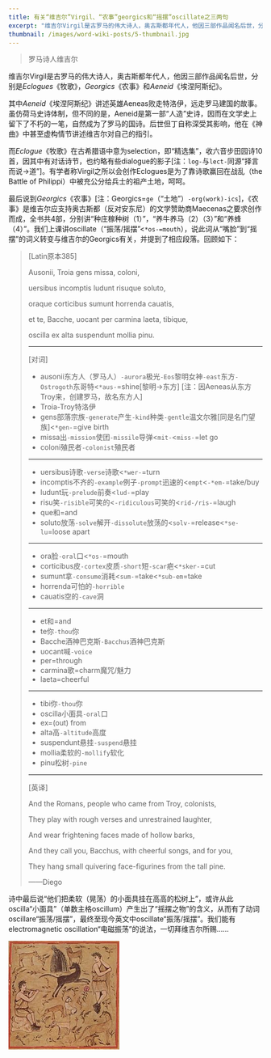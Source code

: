 ```yaml
---
title: 有关“维吉尔”Virgil、“农事”georgics和“摇摆”oscillate之三两句
excerpt: "维吉尔Virgil是古罗马的伟大诗人，奥古斯都年代人，他因三部作品闻名后世，分别是Eclogues《牧歌》，Georgics《农事》和Aeneid《埃涅阿斯纪》。"
thumbnail: /images/word-wiki-posts/5-thumbnail.jpg
---
```


> 罗马诗人维吉尔

维吉尔Virgil是古罗马的伟大诗人，奥古斯都年代人，他因三部作品闻名后世，分别是*Eclogues*《牧歌》，*Georgics*《农事》和*Aeneid*《埃涅阿斯纪》。

<!--more-->

其中*Aeneid*《埃涅阿斯纪》讲述英雄Aeneas败走特洛伊，远走罗马建国的故事。虽仿荷马史诗体制，但不同的是，Aeneid是第一部“人造”史诗，因而在文学史上留下了不朽的一笔，自然成为了罗马的国诗。后世但丁自称深受其影响，他在《神曲》中甚至虚构情节讲述维吉尔对自己的指引。

而*Eclogue*《牧歌》在古希腊语中意为selection，即“精选集”，收六音步田园诗10首，因其中有对话诗节，也约略有些dialogue的影子[注：`log-`与`lect-`同源“择言而说->道”]。有学者称Virgil之所以会创作Eclogues是为了靠诗歌赢回在战乱（the Battle of Philippi）中被充公分给兵士的祖产土地，呵呵。

最后说到*Georgics*《农事》[注：Georgics=`ge`（“土地”）`-org(work)-ics`]，《农事》是维吉尔应支持奥古斯都（反对安东尼）的文学赞助商Maecenas之要求创作而成，全书共4部，分别讲“种庄稼种树（1）”，“养牛养马（2）（3）”和“养蜂（4）”。我们上课讲oscillate（“振荡/摇摆”<`*os-=mouth`），说此词从“嘴脸”到“摇摆”的词义转变与维吉尔的Georgics有关，并提到了相应段落。回顾如下：

> [Latin原本385]
>
> Ausonii, Troia gens missa, coloni,
>
> uersibus incomptis ludunt risuque soluto,
>
> oraque corticibus sumunt horrenda cauatis,
>
> et te, Bacche, uocant per carmina laeta, tibique,
>
> oscilla ex alta suspendunt mollia pinu.
>
> ---
>
> [对词]
>
> - ausonii东方人（罗马人）`-aurora`极光`-Eos`黎明女神`-east`东方`-Ostrogoth`东哥特<`*aus-`=shine[黎明->东方] [注：因Aeneas从东方Troy来，创建罗马，故名东方人]
> - Troia-Troy特洛伊
> - gens部落宗族`-generate`产生`-kind`种类`-gentle`温文尔雅[同是名门望族]<`*gen-`=give birth
> - missa出`-mission`使团`-missile`导弹<`mit-`<`miss-`=let go
> - coloni殖民者`-colonist`殖民者
>
> ---
>
> - uersibus诗歌`-verse`诗歌<`*wer-`=turn
> - incomptis不齐的`-example`例子`-prompt`迅速的<`empt`<`-*em-`=take/buy
> - ludunt玩`-prelude`前奏<`lud-`=play
> - risu笑`-risible`可笑的<`-ridiculous`可笑的<`rid-/ris-`=laugh
> - que和=and
> - soluto放荡`-solve`解开`-dissolute`放荡的<`solv-`=release<`*se-lu`=loose apart
>
> ---
>
> - ora脸`-oral`口<`*os-`=mouth
> - corticibus皮`-cortex`皮质`-short`短`-scar`疤<`*sker-`=cut
> - sumunt拿`-consume`消耗<`sum-`=take<`*sub-em`=take
> - horrenda可怕的`-horrible`
> - cauatis空的`-cave`洞
>
> ---
>
> - et和=and
> - te你`-thou`你
> - Bacche酒神巴克斯`-Bacchus`酒神巴克斯
> - uocant喊`-voice`
> - per=through
> - carmina歌=charm魔咒/魅力
> - laeta=cheerful
>
> ---
>
> - tibi你`-thou`你
> - oscilla小面具`-oral`口
> - ex=(out) from
> - alta高`-altitude`高度
> - suspendunt悬挂`-suspend`悬挂
> - mollia柔软的`-mollify`软化
> - pinu松树`-pine`
>
> ---
>
> [英译]
>
> And the Romans, people who came from Troy, colonists,
>
> They play with rough verses and unrestrained laughter,
>
> And wear frightening faces made of hollow barks,
>
> And they call you, Bacchus, with cheerful songs, and for you,
>
> They hang small quivering face-figurines from the tall pine.
>
> ——Diego

诗中最后说“他们把柔软（晃荡）的小面具挂在高高的松树上”，或许从此oscilla“小面具”（单数主格oscillum）产生出了“摇摆之物”的含义，从而有了动词oscillare“振荡/摇摆”，最终至现今英文中oscillate“振荡/摇摆”。我们能有electromagnetic oscillation“电磁振荡”的说法，一切拜维吉尔所赐……

![Figure 1](/images/word-wiki-posts/5-1.jpg)